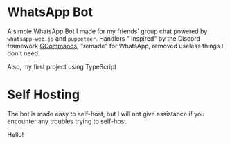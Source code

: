 # WhatsApp Bot

A simple WhatsApp Bot I made for my friends' group chat powered by `whatsapp-web.js` and `puppeteer`. Handlers "
inspired" by the Discord framework [GCommands](https://github.com/Garlic-Team/gcommands/), "remade" for WhatsApp,
removed useless things I don't need.

Also, my first project using TypeScript

# Self Hosting

The bot is made easy to self-host, but I will not give assistance if you encounter any troubles trying to self-host.

Hello!